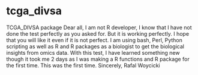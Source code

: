 # tcga_divsa
TCGA_DIVSA package
Dear all,
I am not R developer, I know that I have not done the test perfectly as you asked for. But it is working perfectly. I hope that you will like it even if it is not perfect.
I am using bash, Perl, Python scripting as well as R and R packages as a biologist to get the biological insights from omics data.
With this test, I have learned something new though it took me 2 days as I was making a R functions and R package for the first time.
This was the first time.
Sincerely,
Rafal Woycicki
